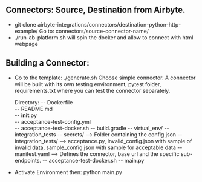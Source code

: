 ## Connectors: Source, Destination from Airbyte.
   * git clone  airbyte-integrations/connectors/destination-python-http-example/
     Go to: connectors/source-connector-name/
   * ./run-ab-platform.sh will spin the docker
     and allow to connect with html webpage

## Building a Connector: 
   * Go to the template: ./generate.sh
     Choose simple connector. 
     A connector will be built with its own testing environment, pytest
     folder, requirements.txt where you can test the connector separately.
     
     Directory:
     -- Dockerfile                                                                             
     -- README.md                                                                                     
     -- __init__.py                                                                               
     -- acceptance-test-config.yml                                     
     -- acceptance-test-docker.sh
     -- build.gradle
     -- virtual_env/ 
     -- integration_tests
     -- secrets/ --> Folder containing the config.json
     -- integration_tests/ --> acceptance.py, invalid_config.json with sample 
        of invalid data, sample_config.json with sample for acceptable data 
     -- manifest.yaml --> Defines the connector, base url and the specific sub-endpoints.
     -- acceptance-test-docker.sh
     -- main.py

   * Activate Environment then: 
     python main.py